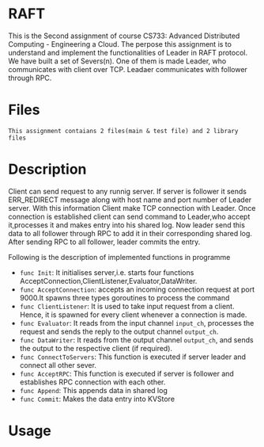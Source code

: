 # RAFT

 This is the Second assignment of course CS733: Advanced Distributed Computing - Engineering a Cloud. 
The perpose this assignment is to understand and implement the functionalities of Leader in RAFT protocol.
We have built a set of Severs(n). One of them is made Leader, who communicates with client over TCP. 
Leadaer communicates with follower through RPC. 	

# Files

	This assignment contaians 2 files(main & test file) and 2 library files

# Description

 Client can send request to any runnig server. If server is follower it sends ERR_REDIRECT message along with host name 
and port number of Leader server. With this information Client make TCP connection with Leader. Once connection is established
client can send command to Leader,who accept it,processes it and makes entry into his shared log. Now leader send this data to all
follower through RPC to add it in their corresponding shared log. After sending RPC to all follower, leader commits the entry.

Following is the description of implemented functions in programme 

 - `func Init`: It initialises server,i.e. starts four functions AcceptConnection,ClientListener,Evaluator,DataWriter.
 - `func AcceptConnection`: accepts an incoming connection request at port 9000.It spawns three types goroutines to process the command
 - `func ClientListener`: It is used to take input request from a client. Hence, it is spawned for every client whenever a connection is made.
 - `func Evaluator`: It reads from the input channel `input_ch`, processes the request and sends the reply to the output channel `output_ch`.
 - `func DataWriter`: It reads from the output channel `output_ch`, and sends the output to the respective client (if required).
 - `func ConnectToServers`: This function is executed if server leader and connect all other sever.
 - `func AcceptRPC`: This function is executed if server is follower and establishes RPC connection with each other.
 - `func Append`: This appends data in shared log
 - `func Commit`: Makes the data entry into KVStore

# Usage


